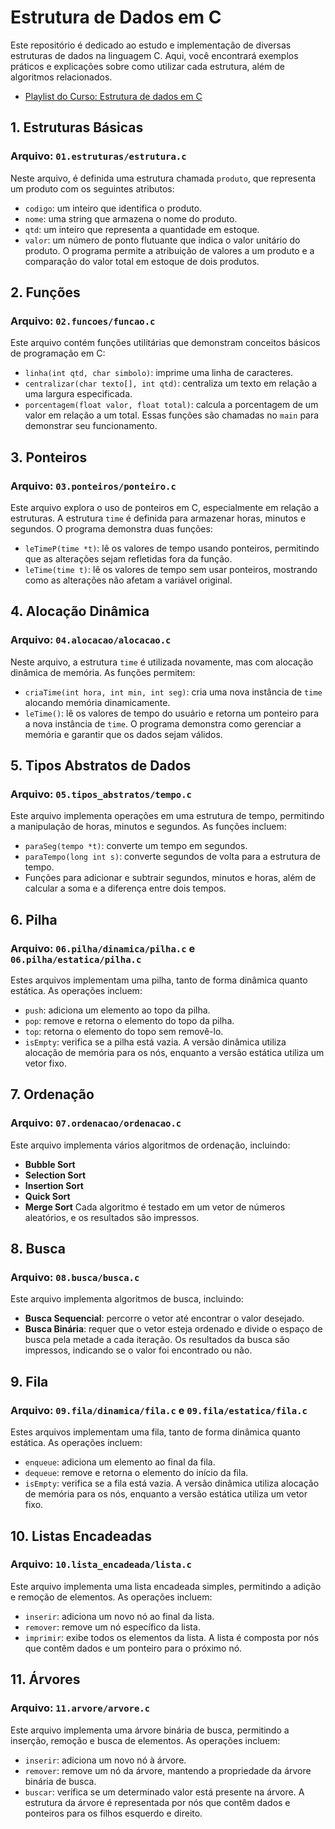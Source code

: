 # Estrutura de Dados em C
Este repositório é dedicado ao estudo e implementação de diversas estruturas de dados na linguagem C. Aqui, você encontrará exemplos práticos e explicações sobre como utilizar cada estrutura, além de algoritmos relacionados.
- [Playlist do Curso: Estrutura de dados em C](https://www.youtube.com/playlist?list=PLZp_AigPrZjPbjVydii2mQZ48jarYiv6L)

## 1. Estruturas Básicas
### Arquivo: `01.estruturas/estrutura.c`
Neste arquivo, é definida uma estrutura chamada `produto`, que representa um produto com os seguintes atributos:
- `codigo`: um inteiro que identifica o produto.
- `nome`: uma string que armazena o nome do produto.
- `qtd`: um inteiro que representa a quantidade em estoque.
- `valor`: um número de ponto flutuante que indica o valor unitário do produto.
O programa permite a atribuição de valores a um produto e a comparação do valor total em estoque de dois produtos.

## 2. Funções
### Arquivo: `02.funcoes/funcao.c`
Este arquivo contém funções utilitárias que demonstram conceitos básicos de programação em C:
- `linha(int qtd, char simbolo)`: imprime uma linha de caracteres.
- `centralizar(char texto[], int qtd)`: centraliza um texto em relação a uma largura especificada.
- `porcentagem(float valor, float total)`: calcula a porcentagem de um valor em relação a um total.
Essas funções são chamadas no `main` para demonstrar seu funcionamento.

## 3. Ponteiros
### Arquivo: `03.ponteiros/ponteiro.c`
Este arquivo explora o uso de ponteiros em C, especialmente em relação a estruturas. A estrutura `time` é definida para armazenar horas, minutos e segundos. O programa demonstra duas funções:
- `leTimeP(time *t)`: lê os valores de tempo usando ponteiros, permitindo que as alterações sejam refletidas fora da função.
- `leTime(time t)`: lê os valores de tempo sem usar ponteiros, mostrando como as alterações não afetam a variável original.

## 4. Alocação Dinâmica
### Arquivo: `04.alocacao/alocacao.c`
Neste arquivo, a estrutura `time` é utilizada novamente, mas com alocação dinâmica de memória. As funções permitem:
- `criaTime(int hora, int min, int seg)`: cria uma nova instância de `time` alocando memória dinamicamente.
- `leTime()`: lê os valores de tempo do usuário e retorna um ponteiro para a nova instância de `time`.
O programa demonstra como gerenciar a memória e garantir que os dados sejam válidos.

## 5. Tipos Abstratos de Dados
### Arquivo: `05.tipos_abstratos/tempo.c`
Este arquivo implementa operações em uma estrutura de tempo, permitindo a manipulação de horas, minutos e segundos. As funções incluem:
- `paraSeg(tempo *t)`: converte um tempo em segundos.
- `paraTempo(long int s)`: converte segundos de volta para a estrutura de tempo.
- Funções para adicionar e subtrair segundos, minutos e horas, além de calcular a soma e a diferença entre dois tempos.

## 6. Pilha
### Arquivo: `06.pilha/dinamica/pilha.c` e `06.pilha/estatica/pilha.c`
Estes arquivos implementam uma pilha, tanto de forma dinâmica quanto estática. As operações incluem:
- `push`: adiciona um elemento ao topo da pilha.
- `pop`: remove e retorna o elemento do topo da pilha.
- `top`: retorna o elemento do topo sem removê-lo.
- `isEmpty`: verifica se a pilha está vazia.
A versão dinâmica utiliza alocação de memória para os nós, enquanto a versão estática utiliza um vetor fixo.

## 7. Ordenação
### Arquivo: `07.ordenacao/ordenacao.c`
Este arquivo implementa vários algoritmos de ordenação, incluindo:
- **Bubble Sort**
- **Selection Sort**
- **Insertion Sort**
- **Quick Sort**
- **Merge Sort**
Cada algoritmo é testado em um vetor de números aleatórios, e os resultados são impressos.

## 8. Busca
### Arquivo: `08.busca/busca.c`
Este arquivo implementa algoritmos de busca, incluindo:
- **Busca Sequencial**: percorre o vetor até encontrar o valor desejado.
- **Busca Binária**: requer que o vetor esteja ordenado e divide o espaço de busca pela metade a cada iteração.
Os resultados da busca são impressos, indicando se o valor foi encontrado ou não.

## 9. Fila
### Arquivo: `09.fila/dinamica/fila.c` e `09.fila/estatica/fila.c`
Estes arquivos implementam uma fila, tanto de forma dinâmica quanto estática. As operações incluem:
- `enqueue`: adiciona um elemento ao final da fila.
- `dequeue`: remove e retorna o elemento do início da fila.
- `isEmpty`: verifica se a fila está vazia.
A versão dinâmica utiliza alocação de memória para os nós, enquanto a versão estática utiliza um vetor fixo.

## 10. Listas Encadeadas
### Arquivo: `10.lista_encadeada/lista.c`
Este arquivo implementa uma lista encadeada simples, permitindo a adição e remoção de elementos. As operações incluem:
- `inserir`: adiciona um novo nó ao final da lista.
- `remover`: remove um nó específico da lista.
- `imprimir`: exibe todos os elementos da lista.
A lista é composta por nós que contêm dados e um ponteiro para o próximo nó.

## 11. Árvores
### Arquivo: `11.arvore/arvore.c`
Este arquivo implementa uma árvore binária de busca, permitindo a inserção, remoção e busca de elementos. As operações incluem:
- `inserir`: adiciona um novo nó à árvore.
- `remover`: remove um nó da árvore, mantendo a propriedade da árvore binária de busca.
- `buscar`: verifica se um determinado valor está presente na árvore.
A estrutura da árvore é representada por nós que contêm dados e ponteiros para os filhos esquerdo e direito.
